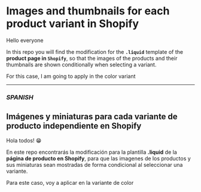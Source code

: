# Images and thumbnails for each product variant in Shopify

Hello everyone

In this repo you will find the modification for the **`.liquid`** template of the **product page in `Shopify`**, so that the images of the products and their thumbnails are shown conditionally when selecting a variant.

For this case, I am going to apply in the color variant

---
### *SPANISH*

## Imágenes y miniaturas para cada variante de producto independiente en Shopify


Hola todos! 😁

En este repo encontrarás la modificación para la plantilla **.liquid** de la **página de producto en Shopify**, para que las imagenes de los productos y sus miniaturas sean mostradas de forma condicional al seleccionar una variante.

Para este caso, voy a aplicar en la variante de color